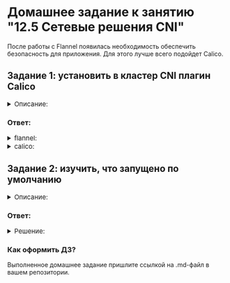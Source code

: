 # Домашнее задание к занятию "12.5 Сетевые решения CNI"
После работы с Flannel появилась необходимость обеспечить безопасность для приложения. Для этого лучше всего подойдет Calico.
## Задание 1: установить в кластер CNI плагин Calico

<details>
    <summary style="font-size:15px">Описание:</summary>

Для проверки других сетевых решений стоит поставить отличный от Flannel плагин — например, Calico. Требования: 
* установка производится через ansible/kubespray;
* после применения следует настроить политику доступа к hello-world извне. Инструкции [kubernetes.io](https://kubernetes.io/docs/concepts/services-networking/network-policies/), [Calico](https://docs.projectcalico.org/about/about-network-policy)

</details>

### Ответ:

<details>
    <summary style="font-size:15px">flannel:</summary>


Развернули кластер:

```bash
vagrant@vagrant:~/homework/12.x/12.5$ kubectl get nodes 
NAME          STATUS   ROLES           AGE   VERSION
k8s-cp0       Ready    control-plane   70m   v1.25.4
k8s-worker0   Ready    <none>          69m   v1.25.4
```

Убедились в том, что CNI - flannel (наличие kube-flannel-XXXXXX):

```bash
vagrant@vagrant:~/homework/12.x/12.5$ kubectl get pods -n kube-system
NAME                              READY   STATUS    RESTARTS   AGE
coredns-588bb58b94-h96zk          1/1     Running   0          67m
coredns-588bb58b94-mlh47          1/1     Running   0          67m
dns-autoscaler-5b9959d7fc-tp872   1/1     Running   0          67m
kube-apiserver-k8s-cp0            1/1     Running   1          70m
kube-controller-manager-k8s-cp0   1/1     Running   1          70m
kube-flannel-qrhcb                1/1     Running   0          68m
kube-flannel-slvtd                1/1     Running   0          68m
kube-proxy-c7bz5                  1/1     Running   0          69m
kube-proxy-g7bzp                  1/1     Running   0          69m
kube-scheduler-k8s-cp0            1/1     Running   1          70m
nginx-proxy-k8s-worker0           1/1     Running   0          68m
nodelocaldns-9fl7w                1/1     Running   0          67m
nodelocaldns-mvbdp                1/1     Running   0          67m
```

Деплоим манифесты:

```bash
vagrant@vagrant:~/homework/12.x/kubernetes-for-beginners/16-networking/20-network-policy/manifests$ kubectl apply -f main/
deployment.apps/frontend created
service/frontend created
deployment.apps/backend created
service/backend created
deployment.apps/cache created
service/cache created

vagrant@vagrant:~/homework/12.x/12.5$ kubectl get pod
NAME                        READY   STATUS    RESTARTS   AGE
backend-7565d57698-57qlr    1/1     Running   0          10m
cache-7d8f7d7c48-jdq5w      1/1     Running   0          10m
frontend-7c55448646-jdkkf   1/1     Running   0          10m
```

Убеждаемся в отсутствии ограничений:

```bash
vagrant@vagrant:~/homework/12.x/12.5$ kubectl exec frontend-7c55448646-jdkkf -- curl -s -m 2 cache
Praqma Network MultiTool (with NGINX) - cache-7d8f7d7c48-jdq5w - 10.233.65.5

vagrant@vagrant:~/homework/12.x/12.5$ kubectl exec frontend-7c55448646-jdkkf -- curl -s -m 2 backend
Praqma Network MultiTool (with NGINX) - backend-7565d57698-57qlr - 10.233.65.4

vagrant@vagrant:~/homework/12.x/12.5$ kubectl exec frontend-7c55448646-jdkkf -- curl -s -m 2 frontend
Praqma Network MultiTool (with NGINX) - frontend-7c55448646-jdkkf - 10.233.65.3
```

Проверка отсутствия networkpolicies

```bash
vagrant@vagrant:~/homework/12.x/kubernetes-for-beginners/16-networking/20-network-policy/manifests$ kubectl get networkpolicies
No resources found in default namespace.
```

Применяем networkpolicies:

```bash
vagrant@vagrant:~/homework/12.x/kubernetes-for-beginners/16-networking/20-network-policy/manifests$ kubectl apply -f network-policy/00-default.yaml 
networkpolicy.networking.k8s.io/default-deny-ingress created

vagrant@vagrant:~/homework/12.x/kubernetes-for-beginners/16-networking/20-network-policy/manifests$ kubectl get networkpolicies
NAME                   POD-SELECTOR   AGE
default-deny-ingress   <none>         78s
```

Проверяем работает ли networkpolicies для flannel и 1беждаемся в том, что networkpolicies для flannel не действуют:

```bash
vagrant@vagrant:~/homework/12.x/kubernetes-for-beginners/16-networking/20-network-policy/manifests$ kubectl exec frontend-7c55448646-jdkkf -- curl -s -m 2 cache
Praqma Network MultiTool (with NGINX) - cache-7d8f7d7c48-jdq5w - 10.233.65.5

vagrant@vagrant:~/homework/12.x/kubernetes-for-beginners/16-networking/20-network-policy/manifests$ kubectl exec frontend-7c55448646-jdkkf -- curl -s -m 2 cache
Praqma Network MultiTool (with NGINX) - cache-7d8f7d7c48-jdq5w - 10.233.65.5

vagrant@vagrant:~/homework/12.x/kubernetes-for-beginners/16-networking/20-network-policy/manifests$ kubectl exec frontend-7c55448646-jdkkf -- curl -s -m 2 backend
Praqma Network MultiTool (with NGINX) - backend-7565d57698-57qlr - 10.233.65.4
```




</details>


<details>
    <summary style="font-size:15px">calico:</summary>


Развернули кластер:

```bash
vagrant@vagrant:~/homework/12.x/12.5$ kubectl get nodes 
NAME          STATUS   ROLES           AGE     VERSION
k8s-cp0       Ready    control-plane   3h16m   v1.25.4
k8s-worker0   Ready    <none>          3h14m   v1.25.4
```

Убедились в том, что CNI - calico (наличие calico-node-XXXXXX):

```bash
vagrant@vagrant:~/homework/12.x/12.5$ kubectl get pods -n kube-system
NAME                                      READY   STATUS    RESTARTS        AGE
calico-kube-controllers-d6484b75c-kdq85   1/1     Running   0               3h15m
calico-node-kmk4v                         1/1     Running   0               3h16m
calico-node-vpgmb                         1/1     Running   0               3h16m
coredns-588bb58b94-l27h8                  1/1     Running   0               3h14m
coredns-588bb58b94-pk2c4                  1/1     Running   0               3h13m
dns-autoscaler-5b9959d7fc-tln8x           1/1     Running   0               3h13m
kube-apiserver-k8s-cp0                    1/1     Running   1               3h18m
kube-controller-manager-k8s-cp0           1/1     Running   1               3h18m
kube-proxy-55hz6                          1/1     Running   0               3h17m
kube-proxy-d8d5w                          1/1     Running   0               3h17m
kube-scheduler-k8s-cp0                    1/1     Running   2 (3h18m ago)   3h18m
nginx-proxy-k8s-worker0                   1/1     Running   0               3h16m
nodelocaldns-hf6q7                        1/1     Running   0               3h13m
nodelocaldns-m5v7f                        1/1     Running   0               3h13m
```

Деплоим манифесты:

```bash
vagrant@vagrant:~/homework/12.x/kubernetes-for-beginners/16-networking/20-network-policy/manifests$ kubectl apply -f main/
deployment.apps/frontend created
service/frontend created
deployment.apps/backend created
service/backend created
deployment.apps/cache created
service/cache created


vagrant@vagrant:~/homework/12.x/kubernetes-for-beginners/16-networking/20-network-policy/manifests$ kubectl get pod
NAME                        READY   STATUS    RESTARTS   AGE
backend-7565d57698-fjgqp    1/1     Running   0          19s
cache-7d8f7d7c48-6mcdw      1/1     Running   0          18s
frontend-7c55448646-zjncf   1/1     Running   0          19s
```

Убеждаемся в отсутствии ограничений:

```bash
vagrant@vagrant:~/homework/12.x/12.5$ kubectl exec frontend-7c55448646-zjncf -- curl -s -m 2 backend
Praqma Network MultiTool (with NGINX) - backend-7565d57698-fjgqp - 10.233.92.133
vagrant@vagrant:~/homework/12.x/12.5$ kubectl exec frontend-7c55448646-zjncf -- curl -s -m 2 cache
Praqma Network MultiTool (with NGINX) - cache-7d8f7d7c48-6mcdw - 10.233.92.132
vagrant@vagrant:~/homework/12.x/12.5$ kubectl exec frontend-7c55448646-zjncf -- curl -s -m 2 frontend
Praqma Network MultiTool (with NGINX) - frontend-7c55448646-zjncf - 10.233.92.131
```

Проверка отсутствия networkpolicies

```bash
vagrant@vagrant:~/homework/12.x/12.5$ kubectl get networkpolicies
No resources found in default namespace.
```

Применяем networkpolicies ограничивающую входящий трафик для подов:

```bash
vagrant@vagrant:~/homework/12.x/kubernetes-for-beginners/16-networking/20-network-policy/manifests$ kubectl apply -f network-policy/00-default.yaml 
networkpolicy.networking.k8s.io/default-deny-ingress created

vagrant@vagrant:~/homework/12.x/kubernetes-for-beginners/16-networking/20-network-policy/manifests$ kubectl get networkpolicies
NAME                   POD-SELECTOR   AGE
default-deny-ingress   <none>         78s
```

Проверяем работает ли networkpolicies для calico и убеждаемся в том, что запрет входящего трафика работает:

```bash
vagrant@vagrant:~/homework/12.x/kubernetes-for-beginners/16-networking/20-network-policy/manifests$ kubectl exec frontend-7c55448646-zjncf -- curl -s -m 2 cache
command terminated with exit code 28
vagrant@vagrant:~/homework/12.x/kubernetes-for-beginners/16-networking/20-network-policy/manifests$ kubectl exec frontend-7c55448646-zjncf -- curl -s -m 2 backend
command terminated with exit code 28
vagrant@vagrant:~/homework/12.x/kubernetes-for-beginners/16-networking/20-network-policy/manifests$ kubectl exec frontend-7c55448646-zjncf -- curl -s -m 2 frontend
command terminated with exit code 28
vagrant@vagrant:~/homework/12.x/kubernetes-for-beginners/16-networking/20-network-policy/manifests$ kubectl exec backend-7565d57698-fjgqp -- curl -s -m 2 cache
command terminated with exit code 28
```

Применяем политику разрешающую входящий трафик только от frontend к backend, проверяем:

```bash
vagrant@vagrant:~/homework/12.x/kubernetes-for-beginners/16-networking/20-network-policy/manifests$ kubectl apply -f network-policy/20-backend.yaml 
networkpolicy.networking.k8s.io/backend created
vagrant@vagrant:~/homework/12.x/kubernetes-for-beginners/16-networking/20-network-policy/manifests$ kubectl get networkpolicies
NAME                   POD-SELECTOR   AGE
backend                app=backend    4m57s
default-deny-ingress   <none>         73m
vagrant@vagrant:~/homework/12.x/kubernetes-for-beginners/16-networking/20-network-policy/manifests$ kubectl exec frontend-7c55448646-zjncf -- curl -s -m 2 backend
Praqma Network MultiTool (with NGINX) - backend-7565d57698-fjgqp - 10.233.92.196
vagrant@vagrant:~/homework/12.x/kubernetes-for-beginners/16-networking/20-network-policy/manifests$ kubectl exec cache-7d8f7d7c48-6mcdw -- curl -s -m 2 backend
command terminated with exit code 28
```

Вывод: мы на практике удостоверились в том, что calico работает с networkpolicy и получили опыт работы с описанием и применением самих политик.



</details>


## Задание 2: изучить, что запущено по умолчанию

<details>
    <summary style="font-size:15px">Описание:</summary>

Самый простой способ — проверить командой calicoctl get <type>. Для проверки стоит получить список нод, ipPool и profile.
Требования: 
* установить утилиту calicoctl;
* получить 3 вышеописанных типа в консоли.

</details>

### Ответ:


<details>
    <summary style="font-size:15px">Решение:</summary>

```bash
vagrant@vagrant:~$ sudo rm /usr/local/bin/calicoctl 

vagrant@vagrant:~$ curl -L https://github.com/projectcalico/calico/releases/download/v3.23.3/calicoctl-linux-amd64 -o calicoctl
  % Total    % Received % Xferd  Average Speed   Time    Time     Time  Current
                                 Dload  Upload   Total   Spent    Left  Speed
  0     0    0     0    0     0      0      0 --:--:-- --:--:-- --:--:--     0
100 56.5M  100 56.5M    0     0  5992k      0  0:00:09  0:00:09 --:--:-- 4124k

vagrant@vagrant:~$ chmod +x ./calicoctl

vagrant@vagrant:~$ sudo mv calicoctl /usr/local/bin/

vagrant@vagrant:~$ export KUBECONFIG=~/.kube/config

vagrant@vagrant:~$ export DATASTORE_TYPE=kubernetes

vagrant@vagrant:~$ calicoctl get nodes
NAME          
k8s-cp0       
k8s-worker0  

vagrant@vagrant:~$ calicoctl get ipPool
NAME           CIDR             SELECTOR   
default-pool   10.233.64.0/18   all() 

vagrant@vagrant:~$ calicoctl get profile
NAME                                                 
projectcalico-default-allow                          
kns.default                                          
kns.kube-node-lease                                  
kns.kube-public                                      
kns.kube-system                                      
ksa.default.default                                  
ksa.kube-node-lease.default                          
ksa.kube-public.default                              
ksa.kube-system.attachdetach-controller              
ksa.kube-system.bootstrap-signer                     
ksa.kube-system.calico-kube-controllers              
ksa.kube-system.calico-node                          
ksa.kube-system.certificate-controller               
ksa.kube-system.clusterrole-aggregation-controller   
ksa.kube-system.coredns                              
ksa.kube-system.cronjob-controller                   
ksa.kube-system.daemon-set-controller                
ksa.kube-system.default                              
ksa.kube-system.deployment-controller                
ksa.kube-system.disruption-controller                
ksa.kube-system.dns-autoscaler                       
ksa.kube-system.endpoint-controller                  
ksa.kube-system.endpointslice-controller             
ksa.kube-system.endpointslicemirroring-controller    
ksa.kube-system.ephemeral-volume-controller          
ksa.kube-system.expand-controller                    
ksa.kube-system.generic-garbage-collector            
ksa.kube-system.horizontal-pod-autoscaler            
ksa.kube-system.job-controller                       
ksa.kube-system.kube-proxy                           
ksa.kube-system.namespace-controller                 
ksa.kube-system.node-controller                      
ksa.kube-system.nodelocaldns                         
ksa.kube-system.persistent-volume-binder             
ksa.kube-system.pod-garbage-collector                
ksa.kube-system.pv-protection-controller             
ksa.kube-system.pvc-protection-controller            
ksa.kube-system.replicaset-controller                
ksa.kube-system.replication-controller               
ksa.kube-system.resourcequota-controller             
ksa.kube-system.root-ca-cert-publisher               
ksa.kube-system.service-account-controller           
ksa.kube-system.service-controller                   
ksa.kube-system.statefulset-controller               
ksa.kube-system.token-cleaner                        
ksa.kube-system.ttl-after-finished-controller        
ksa.kube-system.ttl-controller  

```

</details>

### Как оформить ДЗ?

Выполненное домашнее задание пришлите ссылкой на .md-файл в вашем репозитории.